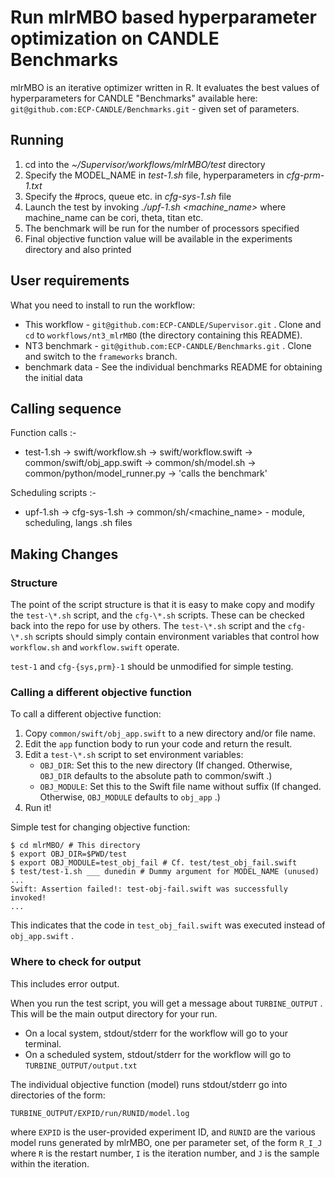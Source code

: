 # Run mlrMBO based hyperparameter optimization on CANDLE Benchmarks

mlrMBO is an iterative optimizer written in R. It evaluates the best values of hyperparameters for CANDLE "Benchmarks" available here: `git@github.com:ECP-CANDLE/Benchmarks.git` - given set of parameters.

## Running ##

1. cd into the *~/Supervisor/workflows/mlrMBO/test* directory
2. Specify the MODEL_NAME in *test-1.sh* file, hyperparameters in *cfg-prm-1.txt*
3. Specify the #procs, queue etc. in *cfg-sys-1.sh* file
4. Launch the test by invoking *./upf-1.sh <machine_name>*
    where machine_name can be cori, theta, titan etc.
5. The benchmark will be run for the number of processors specified
6. Final objective function value will be available in the experiments directory and also printed


## User requirements ##

What you need to install to run the workflow:

* This workflow - `git@github.com:ECP-CANDLE/Supervisor.git` .
  Clone and `cd` to `workflows/nt3_mlrMBO`
  (the directory containing this README).
* NT3 benchmark - `git@github.com:ECP-CANDLE/Benchmarks.git` .
  Clone and switch to the `frameworks` branch.
* benchmark data -
 See the individual benchmarks README for obtaining the initial data

## Calling sequence ##

Function calls :-
* test-1.sh -> swift/workflow.sh -> swift/workflow.swift ->
common/swift/obj_app.swift -> common/sh/model.sh ->
common/python/model_runner.py -> 'calls the benchmark'

Scheduling scripts :-
* upf-1.sh -> cfg-sys-1.sh -> common/sh/<machine_name> - module, scheduling, langs .sh files

## Making Changes ##

### Structure ###

The point of the script structure is that it is easy to make copy and modify the `test-\*.sh` script, and the `cfg-\*.sh` scripts.  These can be checked back into the repo for use by others.  The `test-\*.sh` script and the `cfg-\*.sh` scripts should simply contain environment variables that control how `workflow.sh` and `workflow.swift` operate.

`test-1` and `cfg-{sys,prm}-1` should be unmodified for simple testing.

### Calling a different objective function ###

To call a different objective function:

1. Copy `common/swift/obj_app.swift` to a new directory and/or file name.
2. Edit the `app` function body to run your code and return the result.
3. Edit a `test-\*.sh` script to set environment variables:
    * `OBJ_DIR`: Set this to the new directory (If changed. Otherwise, `OBJ_DIR` defaults to the absolute path to common/swift .)
    * `OBJ_MODULE`: Set this to the Swift file name without suffix (If changed. Otherwise, `OBJ_MODULE` defaults to `obj_app` .)
4. Run it!

Simple test for changing objective function:

```
$ cd mlrMBO/ # This directory
$ export OBJ_DIR=$PWD/test
$ export OBJ_MODULE=test_obj_fail # Cf. test/test_obj_fail.swift
$ test/test-1.sh ___ dunedin # Dummy argument for MODEL_NAME (unused)
...
Swift: Assertion failed!: test-obj-fail.swift was successfully invoked!
...
```

This indicates that the code in `test_obj_fail.swift` was executed instead of  `obj_app.swift` .

### Where to check for output ###

This includes error output.

When you run the test script, you will get a message about `TURBINE_OUTPUT` .  This will be the main output directory for your run.

* On a local system, stdout/stderr for the workflow will go to your terminal.
* On a scheduled system, stdout/stderr for the workflow will go to `TURBINE_OUTPUT/output.txt`

The individual objective function (model) runs stdout/stderr go into directories of the form:

`TURBINE_OUTPUT/EXPID/run/RUNID/model.log`

where `EXPID` is the user-provided experiment ID, and `RUNID` are the various model runs generated by mlrMBO, one per parameter set, of the form `R_I_J` where `R` is the restart number, `I` is the iteration number, and `J` is the sample within the iteration.

